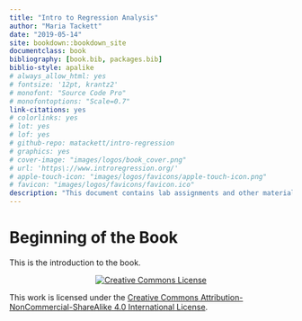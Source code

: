 ```yaml
--- 
title: "Intro to Regression Analysis"
author: "Maria Tackett"
date: "2019-05-14"
site: bookdown::bookdown_site
documentclass: book
bibliography: [book.bib, packages.bib]
biblio-style: apalike
# always_allow_html: yes
# fontsize: '12pt, krantz2'
# monofont: "Source Code Pro"
# monofontoptions: "Scale=0.7"
link-citations: yes
# colorlinks: yes
# lot: yes
# lof: yes
# github-repo: matackett/intro-regression
# graphics: yes
# cover-image: "images/logos/book_cover.png"
# url: 'https\://www.introregression.org/'
# apple-touch-icon: "images/logos/favicons/apple-touch-icon.png"
# favicon: "images/logos/favicons/favicon.ico"
description: "This document contains lab assignments and other materials for an intermediate-level regression course."
---
```




# Beginning of the Book 

This is the introduction to the book.

<center>
<a rel="license" href="http://creativecommons.org/licenses/by-nc-sa/4.0/"><img alt="Creative Commons License" style="border-width:0" src="https://i.creativecommons.org/l/by-nc-sa/4.0/88x31.png" /></a><br />
</center>


This work is licensed under the [Creative Commons Attribution-NonCommercial-ShareAlike 4.0 International License](http://creativecommons.org/licenses/by-nc-sa/4.0/).

